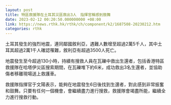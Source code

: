 ```yaml
---
layout: post
title: 特區救援隊在土耳其災區救出3人　指揮官稱感到鼓舞
date: 2023-02-12 00:20:50.000000000 +08:00
link: https://news.rthk.hk/rthk/ch/component/k2/1687508-20230212.htm
categories: rthk
---
```


土耳其發生的強烈地震，連同鄰國敘利亞，遇難人數增至超過2萬5千人，其中土耳其超過2萬1千人確認罹難，敘利亞有超過3500人死亡。

地震發生至今超過130小時，持續有搜救人員在瓦礫中救出生還者，包括香港特區救援隊在哈塔伊災區搜索期間，在瓦礫堆下約6米，成功救出3名生還者，並協助傷者移離現場送上救護車。

救援隊指揮官于文陽表示，能夠在地震發生6日後找到生還者，對此感到非常振奮和鼓舞。只要有任何一個機會，會繼續盡力進行搜救，救援隊會竭盡所能，繼續全力進行搜救行動。
